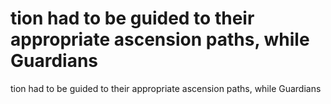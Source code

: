 # tion had to be guided to their appropriate ascension paths, while Guardians

tion had to be guided to their appropriate ascension paths, while Guardians